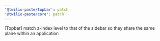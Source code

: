 ```yaml
---
'@twilio-paste/topbar': patch
'@twilio-paste/core': patch
---
```


[Topbar] match z-index level to that of the sidebar so they share the same plane within an application
